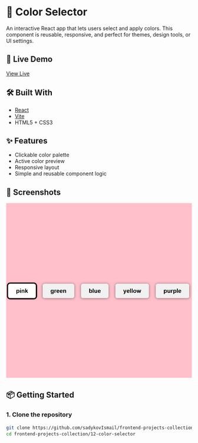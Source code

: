 # 🎨 Color Selector

An interactive React app that lets users select and apply colors. This component is reusable, responsive, and perfect for themes, design tools, or UI settings.

## 🔗 Live Demo

[View Live](https://sadykovismail.github.io/frontend-projects-collection/12-color-selector/)

## 🛠️ Built With

- [React](https://reactjs.org/)
- [Vite](https://vitejs.dev/)
- HTML5 + CSS3

## ✨ Features

- Clickable color palette
- Active color preview
- Responsive layout
- Simple and reusable component logic

## 📸 Screenshots

![Color Selector Screenshot](./screenshot.png)

## 📦 Getting Started

### 1. Clone the repository

```bash
git clone https://github.com/sadykovIsmail/frontend-projects-collection.git
cd frontend-projects-collection/12-color-selector
